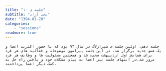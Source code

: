```yaml
---
title: "جلسه ی ۱۰"
subtitle: "بحث آزاد"
date: "1394-01-20"
categories:
    - "sessions"
readmore: true
---
```

    جلسه دهم، اولین جلسه ی شیرازلاگ در سال ۹۴ بود که با حضور اکثریت اعضا و یک عضو جدید برگزار شد. در این جلسه پیرامون موضوعات و فعالیت های هر فرد برای همایش اول اردیبهشت صحبت شد و همچنین مسئولیت ها و وظایف هر فرد مرور شد.در انتهای جلسه نیز اعضا به بیان مشکلات خود و یافتن راه حل به کمک دیگر اعضا پرداختند.

